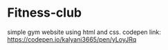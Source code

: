 # Fitness-club
simple gym website using html and css.
codepen link: https://codepen.io/kalyani3665/pen/yLoyJRq
